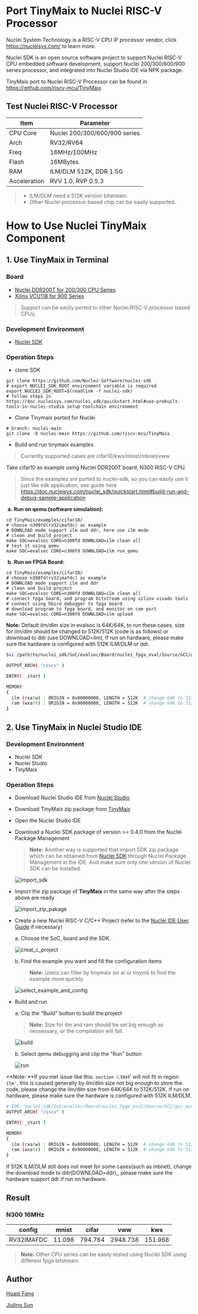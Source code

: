 # Port TinyMaix to Nuclei RISC-V Processor

Nuclei System Technology is a RISC-V CPU IP processor vendor, click https://nucleisys.com/ to learn more.

Nuclei SDK is an open source software project to support Nuclei RISC-V CPU embedded software development,
support Nuclei 200/300/600/900 series processor, and integrated into Nuclei Studio IDE via NPK package.

TinyMaix port to Nuclei RISC-V Processor can be found in https://github.com/riscv-mcu/TinyMaix

## Test Nuclei RISC-V Processor

| Item         | Parameter      |
| ------------ | -------------- |
| CPU Core     | Nuclei 200/300/600/900 series |
| Arch         | RV32/RV64      |
| Freq         | 16MHz/100MHz   |
| Flash        | 16MBytes       |
| RAM          | ILM/DLM 512K, DDR 1.5G  |
| Acceleration | RVV 1.0, RVP 0.5.3    |

> - ILM/DLM need a 512K version bitstream.
> - Other Nuclei processor based chip can be easily supported.

# How to Use Nuclei TinyMaix Component

## 1. Use TinyMaix  in Terminal

### Board

- [Nuclei DDR200T for 200/300 CPU Series](https://nucleisys.com/developboard.php#ddr200t)
- [Xilinx VCU118 for 900 Series](https://www.xilinx.com/products/boards-and-kits/vcu118.html)

> Support can be easily ported to other Nuclei RISC-V processor based CPUs.

### Development Environment

- [Nuclei SDK](https://github.com/Nuclei-Software/nuclei-sdk)

### Operation Steps

- clone SDK

~~~shell
git clone https://github.com/Nuclei-Software/nuclei-sdk
# export NUCLEI_SDK_ROOT environment variable is required
export NUCLEI_SDK_ROOT=$(readlink -f nuclei-sdk)
# follow steps in https://doc.nucleisys.com/nuclei_sdk/quickstart.html#use-prebuilt-tools-in-nuclei-studio setup toolchain environment
~~~

- Clone Tinymaix ported for Nuclei

~~~shell
# branch: nuclei-main
git clone -b nuclei-main https://github.com/riscv-mcu/TinyMaix
~~~

- Build and run tinymaix examples

> Currently supported cases are cifar10/kws/mnist/mbnet/vww

Take cifar10 as example using Nuclei DDR200T board, N300 RISC-V CPU.

> Since the examples are ported to nuclei-sdk, so you can easily
> use it just like sdk application, see guide here
> https://doc.nucleisys.com/nuclei_sdk/quickstart.html#build-run-and-debug-sample-application

​    **a.** **Run on qemu (software simulation):**

```shell
cd TinyMaix/examples/cifar10/
# choose n300fd(rv32imafdc) as example
# DOWNLOAD mode support ilm and ddr, here use ilm mode
# clean and build project
make SOC=evalsoc CORE=n300fd DOWNLOAD=ilm clean all
# test it using qemu
make SOC=evalsoc CORE=n300fd DOWNLOAD=ilm run_qemu
```

​    **b.** **Run on FPGA Board:**

~~~shell
cd TinyMaix/examples/cifar10/
# choose n300fd(rv32imafdc) as example
# DOWNLOAD mode support ilm and ddr
# clean and build project
make SOC=evalsoc CORE=n300fd DOWNLOAD=ilm clean all
# connect fpga board, and program bitstream using xilinx vivado tools
# connect using hbird debugger to fpga board
# download program to fpga board, and monitor on com port
make SOC=evalsoc CORE=n300fd DOWNLOAD=ilm upload
~~~

**Note:** Default ilm/dlm size in evalsoc is 64K/64K, to run these cases, size for ilm/dlm should be changed to 512K/512K (code is as follows) or download to ddr (use DOWNLOAD=ilm), If run on hardware, please make sure the hardware is configured with 512K ILM/DLM or ddr.

~~~sh
$vi /path/to/nuclei_sdk/SoC/evalsoc/Board/nuclei_fpga_eval/Source/GCC/gcc_evalsoc_ilm.ld

OUTPUT_ARCH( "riscv" )

ENTRY( _start )

MEMORY
{
  ilm (rxa!w) : ORIGIN = 0x80000000, LENGTH = 512K  # change 64K to 512K
  ram (wxa!r) : ORIGIN = 0x90000000, LENGTH = 512K  # change 64K to 512K
}
~~~

## 2. Use TinyMaix  in Nuclei Studio IDE

### Development Environment

- Nuclei SDK
- Nuclei Studio
- TinyMaix

### Operation Steps

- Download Nuclei Studio IDE from [Nuclei Studio](https://www.rvmcu.com/nucleistudio.html)

- Download TinyMaix zip package from [TinyMaix](https://github.com/riscv-mcu/TinyMaix/tree/nuclei-main/)

- Open the Nuclei Studio IDE

- Download a Nuclei SDK package of version >= 0.4.0 from the Nuclei Package Management

  > **Note:**  Another way is supported that import SDK zip package which can be obtained from [Nuclei SDK](https://github.com/Nuclei-Software/nuclei-sdk) through Nuclei Package Management in the IDE. And make sure only one version of Nuclei SDK can be installed.

  ![import_sdk](images/import_sdk.png)

- Import the zip package of **TinyMaix** in the same way after the steps above are ready

  ![import_zip_pakage](images/import_zip_pakage.png)

- Create a new Nuclei RISC-V C/C++ Project (refer to the [Nuclei IDE User Guide](https://www.nucleisys.com/upload/files/doc/nucleistudio/Nuclei_Studio_User_Guide_202212.pdf ) if necessary)

  a. Choose the SoC, board and the SDK.

  ![creat_c_project](images/creat_c_project.png)

   b. Find the example you want and fill the configuration items

  > **Note:** Users can filter by tinymaix (or ai or tinyml) to find the example  more quickly.

  ![select_example_and_config](images/select_example_and_config.png)

- Build and run

   a. Clip the "Build" button to build the project

  > **Note:** Size for ilm and ram should be set big enough as nessessary, or the compilation will fail.

  ![build](images/build.png)

   b. Select qemu debugging and clip the "Run" button

  ![run](images/run.png)



**Note: **If you met issue like this: `section \`.text' will not fit in region `ilm'`, this is caused generally by ilm/dlm size not big enough to store the code, please change the  ilm/dlm size from 64K/64K to 512K/512K. If run on hardware, please make sure the hardware is configured with 512K ILM/DLM.

~~~sh
# IDE: nuclei_sdk/SoC/evalsoc/Board/nuclei_fpga_eval/Source/GCC/gcc_evalsoc_ilm.ld
OUTPUT_ARCH( "riscv" )

ENTRY( _start )

MEMORY
{
  ilm (rxa!w) : ORIGIN = 0x80000000, LENGTH = 512K  # change 64K to 512K
  ram (wxa!r) : ORIGIN = 0x90000000, LENGTH = 512K  # change 64K to 512K
}
~~~

If 512K ILM/DLM still does not meet for some cases(such as mbnet), change the download mode to ddr(DOWNLOAD=ddr),, please make sure the hardware support ddr if run on hardware.

## Result

### N300 16MHz

| config | mnist | cifar | vww  | kws |
| ------ | ----- | ----- | ------ | -------- |
| RV32IMAFDC | 11.098 | 794.764 | 2948.738 | 151.968 |

> **Note:** Other CPU series can be easily tested using Nuclei SDK
> using different fpga bitstream.

## Author

[Huaqi Fang](https://github.com/fanghuaqi)

[Jiuling Sun](https://github.com/sunjiuling)
